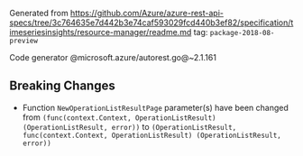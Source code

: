 Generated from https://github.com/Azure/azure-rest-api-specs/tree/3c764635e7d442b3e74caf593029fcd440b3ef82/specification/timeseriesinsights/resource-manager/readme.md tag: `package-2018-08-preview`

Code generator @microsoft.azure/autorest.go@~2.1.161

## Breaking Changes

- Function `NewOperationListResultPage` parameter(s) have been changed from `(func(context.Context, OperationListResult) (OperationListResult, error))` to `(OperationListResult, func(context.Context, OperationListResult) (OperationListResult, error))`
